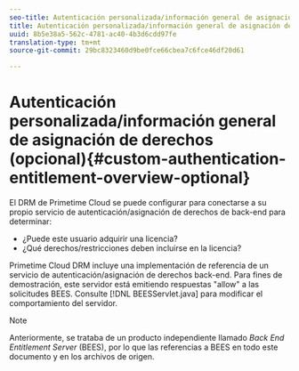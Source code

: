 ```yaml
---
seo-title: Autenticación personalizada/información general de asignación de derechos (opcional)
title: Autenticación personalizada/información general de asignación de derechos (opcional)
uuid: 8b5e38a5-562c-4781-ac40-4b3d6cdd97fe
translation-type: tm+mt
source-git-commit: 29bc8323460d9be0fce66cbea7c6fce46df20d61

---
```



# Autenticación personalizada/información general de asignación de derechos (opcional){#custom-authentication-entitlement-overview-optional}

El DRM de Primetime Cloud se puede configurar para conectarse a su propio servicio de autenticación/asignación de derechos de back-end para determinar:

* ¿Puede este usuario adquirir una licencia?
* ¿Qué derechos/restricciones deben incluirse en la licencia?

Primetime Cloud DRM incluye una implementación de referencia de un servicio de autenticación/asignación de derechos back-end. Para fines de demostración, este servidor está emitiendo respuestas &quot;allow&quot; a las solicitudes BEES. Consulte [!DNL BEESServlet.java] para modificar el comportamiento del servidor.

>[!NOTE]
>
>Anteriormente, se trataba de un producto independiente llamado *Back End Entitlement Server* (BEES), por lo que las referencias a BEES en todo este documento y en los archivos de origen.


